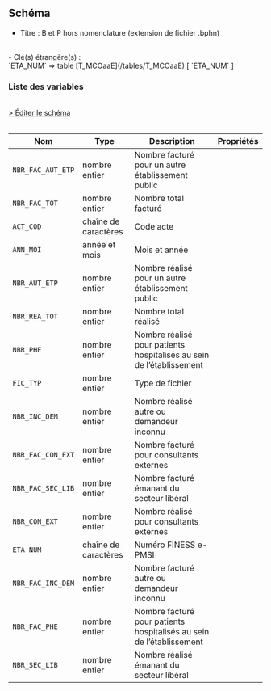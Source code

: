 ## Schéma

- Titre : B et P hors nomenclature (extension de fichier .bphn)
<br />
- Clé(s) étrangère(s) : <br />
`ETA_NUM` => table [T_MCOaaE](/tables/T_MCOaaE) [ `ETA_NUM` ]<br />

### Liste des variables
<br />
<div>
    <a href="https://gitlab.com/healthdatahub/schema-snds/edit/master/schemas/PMSI/PMSI%20MCO/T_SUPaaBPHN.json"  
    arget="_blank" rel="noopener noreferrer">> Éditer le schéma</a>
    <OutboundLink />
</div>
<br />

Nom|Type|Description|Propriétés
-|-|-|-
`NBR_FAC_AUT_ETP`|nombre entier|Nombre facturé pour un autre établissement public||
`NBR_FAC_TOT`|nombre entier|Nombre total facturé||
`ACT_COD`|chaîne de caractères|Code acte||
`ANN_MOI`|année et mois|Mois et année||
`NBR_AUT_ETP`|nombre entier|Nombre réalisé pour un autre établissement public||
`NBR_REA_TOT`|nombre entier|Nombre total réalisé||
`NBR_PHE`|nombre entier|Nombre réalisé pour  patients hospitalisés au sein de l’établissement||
`FIC_TYP`|nombre entier|Type de fichier||
`NBR_INC_DEM`|nombre entier|Nombre réalisé autre ou demandeur inconnu||
`NBR_FAC_CON_EXT`|nombre entier|Nombre facturé pour consultants externes||
`NBR_FAC_SEC_LIB`|nombre entier|Nombre facturé  émanant du secteur libéral||
`NBR_CON_EXT`|nombre entier|Nombre réalisé pour consultants externes||
`ETA_NUM`|chaîne de caractères|Numéro FINESS e-PMSI||
`NBR_FAC_INC_DEM`|nombre entier|Nombre facturé autre ou demandeur inconnu||
`NBR_FAC_PHE`|nombre entier|Nombre facturé pour patients hospitalisés au sein de l’établissement||
`NBR_SEC_LIB`|nombre entier|Nombre réalisé émanant du secteur libéral||

